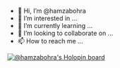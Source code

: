 - 👋 Hi, I’m @hamzabohra
- 👀 I’m interested in ...
- 🌱 I’m currently learning ...
- 💞️ I’m looking to collaborate on ...
- 📫 How to reach me ...

[![@hamzabohra's Holopin board](https://holopin.me/hamzabohra)](https://holopin.io/@hamzabohra)
